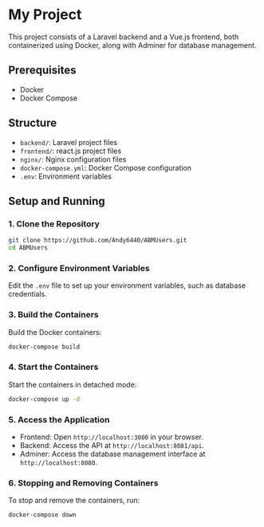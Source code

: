 # My Project

This project consists of a Laravel backend and a Vue.js frontend, both containerized using Docker, along with Adminer for database management.

## Prerequisites

- Docker
- Docker Compose

## Structure

- `backend/`: Laravel project files
- `frontend/`: react.js project files
- `nginx/`: Nginx configuration files
- `docker-compose.yml`: Docker Compose configuration
- `.env`: Environment variables

## Setup and Running

### 1. Clone the Repository

```bash
git clone https://github.com/Andy6440/ABMUsers.git
cd ABMUsers
```
### 2. Configure Environment Variables

Edit the  `.env` file to set up your environment variables, such as database credentials.

### 3. Build the Containers

Build the Docker containers:    
```bash
docker-compose build
```

### 4. Start the Containers
Start the containers in detached mode:
```bash
docker-compose up -d
```
### 5. Access the Application
- Frontend: Open `http://localhost:3000` in your browser.
- Backend: Access the API at `http://localhost:8081/api`.
- Adminer: Access the database management interface at `http://localhost:8080`.

### 6. Stopping and Removing Containers
To stop and remove the containers, run:
```bash
docker-compose down
```